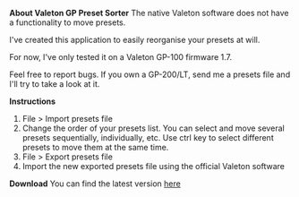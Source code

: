 **About Valeton GP Preset Sorter**
The native Valeton software does not have a functionality to move presets. 

I've created this application to easily reorganise your presets at will. 

For now, I've only tested it on a Valeton GP-100 firmware 1.7.

Feel free to report bugs. If you own a GP-200/LT, send me a presets file and I'll try to take a look at it.

**Instructions**
1. File > Import presets file
2. Change the order of your presets list. You can select and move several presets sequentially, individually, etc. Use ctrl key to select different presets to move them at the same time.
3. File > Export presets file
4. Import the new exported presets file using the official Valeton software

**Download**
You can find the latest version [here](https://github.com/ciyi/Valeton-GP-Preset-Sorter/releases)
